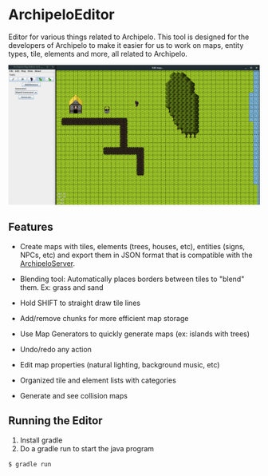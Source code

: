 # ArchipeloEditor
Editor for various things related to Archipelo. This tool is designed for the developers of Archipelo to make it easier for us to work on maps, entity types, tile, elements and more, all related to Archipelo.

![Screenshot of what the editor looks like](screenshot.png)

## Features

- Create maps with tiles, elements (trees, houses, etc), entities (signs, NPCs, etc) and export them in JSON format that is compatible with the [ArchipeloServer](https://github.com/hollowbit/ArchipeloServer).

- Blending tool: Automatically places borders between tiles to "blend" them. Ex: grass and sand

- Hold SHIFT to straight draw tile lines

- Add/remove chunks for more efficient map storage

- Use Map Generators to quickly generate maps (ex: islands with trees)

- Undo/redo any action

- Edit map properties (natural lighting, background music, etc)

- Organized tile and element lists with categories

- Generate and see collision maps

## Running the Editor

1. Install gradle
2. Do a gradle run to start the java program

```
$ gradle run
```